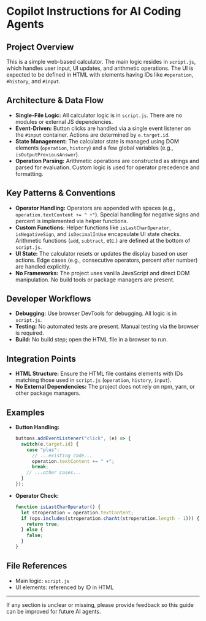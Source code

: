 # Copilot Instructions for AI Coding Agents

## Project Overview
This is a simple web-based calculator. The main logic resides in `script.js`, which handles user input, UI updates, and arithmetic operations. The UI is expected to be defined in HTML with elements having IDs like `#operation`, `#history`, and `#input`.

## Architecture & Data Flow
- **Single-File Logic:** All calculator logic is in `script.js`. There are no modules or external JS dependencies.
- **Event-Driven:** Button clicks are handled via a single event listener on the `#input` container. Actions are determined by `e.target.id`.
- **State Management:** The calculator state is managed using DOM elements (`operation`, `history`) and a few global variables (e.g., `isOutputPreviousAnswer`).
- **Operation Parsing:** Arithmetic operations are constructed as strings and parsed for evaluation. Custom logic is used for operator precedence and formatting.

## Key Patterns & Conventions
- **Operator Handling:** Operators are appended with spaces (e.g., `operation.textContent += " +"`). Special handling for negative signs and percent is implemented via helper functions.
- **Custom Functions:** Helper functions like `isLastCharOperator`, `isNegativeSign`, and `isDecimalInUse` encapsulate UI state checks. Arithmetic functions (`add`, `subtract`, etc.) are defined at the bottom of `script.js`.
- **UI State:** The calculator resets or updates the display based on user actions. Edge cases (e.g., consecutive operators, percent after number) are handled explicitly.
- **No Frameworks:** The project uses vanilla JavaScript and direct DOM manipulation. No build tools or package managers are present.

## Developer Workflows
- **Debugging:** Use browser DevTools for debugging. All logic is in `script.js`.
- **Testing:** No automated tests are present. Manual testing via the browser is required.
- **Build:** No build step; open the HTML file in a browser to run.

## Integration Points
- **HTML Structure:** Ensure the HTML file contains elements with IDs matching those used in `script.js` (`operation`, `history`, `input`).
- **No External Dependencies:** The project does not rely on npm, yarn, or other package managers.

## Examples
- **Button Handling:**
  ```js
  buttons.addEventListener("click", (e) => {
    switch(e.target.id) {
      case "plus":
        // ...existing code...
        operation.textContent += " +";
        break;
      // ...other cases...
    }
  });
  ```
- **Operator Check:**
  ```js
  function isLastCharOperator() {
    let stroperation = operation.textContent;
    if (ops.includes(stroperation.charAt(stroperation.length - 1))) {
      return true;
    } else {
      false;
    }
  }
  ```

## File References
- Main logic: `script.js`
- UI elements: referenced by ID in HTML

---
If any section is unclear or missing, please provide feedback so this guide can be improved for future AI agents.
